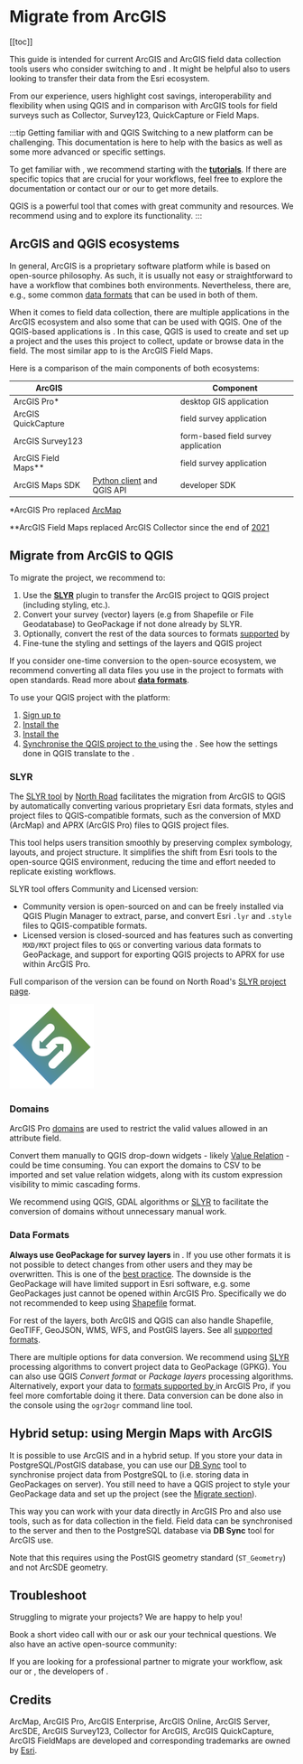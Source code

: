 # Migrate from ArcGIS
[[toc]]

This guide is intended for current ArcGIS and ArcGIS field data collection tools users who consider switching to <QGIS link="en/site/forusers/download.html" text="QGIS" /> and <MainPlatformNameLink />. It might be helpful also to <MainPlatformName /> users looking to transfer their data from the Esri ecosystem.

From our experience, users highlight cost savings, interoperability and flexibility when using QGIS and <MainPlatformName /> in comparison with <NoSpellcheck id="Esri's" /> ArcGIS tools for field surveys such as Collector, Survey123, QuickCapture or Field Maps.

:::tip Getting familiar with <MainPlatformName /> and QGIS
Switching to a new platform can be challenging. This documentation is here to help with the basics as well as some more advanced or specific settings.

To get familiar with <MainPlatformNameLink />, we recommend starting with the [**tutorials**](../../tutorials/capturing-first-data/). If there are specific topics that are crucial for your workflows, feel free to explore the documentation or contact our <MerginMapsEmail id="sales" desc="sales team" /> or our <MerginMapsEmail id="support" desc="support team" /> to get more details.

QGIS is a powerful tool that comes with great community and resources. We recommend using <QGISHelp ver="latest" link="user_manual/index.html" text="QGIS User Guide" /> and <QGISHelp ver="latest" link="training_manual/index.html" text="QGIS Training Manual" /> to explore its functionality.
:::

## ArcGIS and QGIS ecosystems

In general, ArcGIS is a proprietary software platform while <QGIS link="en/site/forusers/download.html" text="QGIS" /> is based on open-source philosophy. As such, it is usually not easy or straightforward to have a workflow that combines both environments. Nevertheless, there are, e.g., some common [data formats](#data-formats) that can be used in both of them. 

When it comes to field data collection, there are multiple applications in the ArcGIS ecosystem and also some that can be used with QGIS. One of the QGIS-based applications is <MobileAppName />. In this case, QGIS is used to create and set up a project and the <MobileAppNameShort /> uses this project to collect, update or browse data in the field. The most similar app to <MobileAppName /> is the ArcGIS Field Maps.

Here is a comparison of the main components of both ecosystems:

| ArcGIS | <MainPlatformName /> | Component |
|---|---|---|
| ArcGIS Pro* | <QGIS link="en/site/forusers/download.html" text="QGIS" /> | desktop GIS application |
| ArcGIS QuickCapture | <MobileAppName /> | field survey application |
| ArcGIS Survey123 | <MobileAppName /> | form-based field survey application |
| ArcGIS Field Maps** | <MobileAppName /> | field survey application |
| ArcGIS Maps SDK | [Python client](../../dev/integration/) and QGIS API| developer SDK |

*ArcGIS Pro replaced [ArcMap](https://en.wikipedia.org/wiki/ArcMap)

**ArcGIS Field Maps replaced ArcGIS Collector since the end of [2021](https://www.Esri.com/arcgis-blog/products/collector/field-mobility/arcgis-collector-on-windows-platform-is-retired/)

## Migrate from ArcGIS to QGIS

To migrate the project, we recommend to: 
1. Use the [**SLYR**](#slyr) plugin to transfer the ArcGIS project to QGIS project (including styling, etc.).
2. Convert your survey (vector) layers (e.g from Shapefile or File Geodatabase) to GeoPackage if not done already by SLYR. 
3. Optionally, convert the rest of the data sources to formats [supported](../../gis/supported_formats/) by <MainPlatformName />
4. Fine-tune the styling and settings of the layers and QGIS project

If you consider one-time conversion to the open-source ecosystem, we recommend converting all data files you use in the project to formats with open standards. Read more about [**data formats**](#data-formats).

To use your QGIS project with the <MainPlatformNameLink /> platform:
1. [Sign up to <MainPlatformName />](../../setup/sign-up-to-mergin-maps/)
2. [Install the <QGISPluginName />](../../setup/install-mergin-maps-plugin-for-qgis/)
3. [Install the <MobileAppName />](../../setup/install-mobile-app/)
4. [Synchronise the QGIS project to the <MobileAppNameShort />](../../manage/synchronisation/) using the <QGISPluginNameShort />. See how the settings done in QGIS translate to the <MobileAppNameShort />.

### SLYR 

The [SLYR tool](https://north-road.com/slyr/) by [North Road](https://north-road.com) facilitates the migration from ArcGIS to QGIS by automatically converting various proprietary Esri data formats, styles and project files to QGIS-compatible formats, such as the conversion of MXD (ArcMap) and APRX (ArcGIS Pro) files to QGIS project files.

This tool helps users transition smoothly by preserving complex symbology, layouts, and project structure. It simplifies the shift from Esri tools to the open-source QGIS environment, reducing the time and effort needed to replicate existing workflows. 

SLYR tool offers Community and Licensed version:
- Community version is open-sourced on <GitHubRepo id="north-road/slyr" desc="GitHub" /> and can be freely installed via QGIS Plugin Manager to extract, parse, and convert Esri `.lyr` and `.style` files to QGIS-compatible formats. 
- Licensed version is closed-sourced and has features such as converting `MXD/MXT` project files to `QGS` or converting various data formats to GeoPackage, and support for exporting QGIS projects to APRX for use within ArcGIS Pro.

Full comparison of the version can be found on North Road's [SLYR project page](https://north-road.com/slyr/). 

![SLYR logo](./slyr.png "SLYR logo")


### Domains 

ArcGIS Pro [domains](https://pro.arcgis.com/en/pro-app/latest/help/data/geodatabases/overview/create-modify-and-delete-domains.htm) are used to restrict the valid values allowed in an attribute field. 

Convert them manually to QGIS drop-down widgets - likely [Value Relation](../../layer/form-widgets) - could be time consuming. You can export the domains to CSV to be imported and set value relation widgets, along with its custom expression visibility to mimic cascading forms. 

We recommend using QGIS, GDAL algorithms or [SLYR](#slyr) to facilitate the conversion of domains without unnecessary manual work.

### Data Formats

**Always use GeoPackage for survey layers** in <MainPlatformName />. If you use other formats it is not possible to detect changes from other users and they may be overwritten. This is one of the [best practice](../../layer/best-practice). The downside is the GeoPackage will have limited support in Esri software, e.g. some GeoPackages just cannot be opened within ArcGIS Pro. Specifically we do not recommended to keep using [Shapefile](http://switchfromshapefile.org) format.

For rest of the layers, both ArcGIS and QGIS can also handle Shapefile, GeoTIFF, GeoJSON, WMS, WFS, and PostGIS layers. See all [supported formats](../../gis/supported_formats/).

There are multiple options for data conversion. We recommend using [SLYR](#slyr) processing algorithms to convert project data to GeoPackage (GPKG). You can also use QGIS *Convert format* or *Package layers* processing algorithms. Alternatively, export your data to [formats supported by <MainPlatformName />](../../gis/supported_formats/) in ArcGIS Pro, if you feel more comfortable doing it there. Data conversion can be done also in the console using the `ogr2ogr` command line tool.

## Hybrid setup: using Mergin Maps with ArcGIS

It is possible to use ArcGIS and <MainPlatformName /> in a hybrid setup. If you store your data in PostgreSQL/PostGIS database, you can use our [DB Sync](../../dev/dbsync/) tool to synchronise project data from PostgreSQL to <MainPlatformName /> (i.e. storing data in GeoPackages on <MainPlatformName /> server). You still need to have a QGIS project to style your GeoPackage data and set up the project (see the [Migrate section](#migrate-from-arcgis-to-qgis)).

This way you can work with your data directly in ArcGIS Pro and also use <MainPlatformName /> tools, such as <MobileAppName /> for data collection in the field. Field data can be synchronised to the <MainPlatformName /> server and then to the PostgreSQL database via **DB Sync** tool for ArcGIS use.

Note that this requires using the PostGIS geometry standard (`ST_Geometry`) and not ArcSDE geometry.

## Troubleshoot
Struggling to migrate your projects? We are happy to help you!

Book a short video call with our <MerginMapsEmail id="sales" desc="sales team" /> or ask our <MerginMapsEmail id="support" desc="support team" />  your technical questions. We also have an active open-source community:

<CommunityJoin />

If you are looking for a professional partner to migrate your workflow, ask our <MainDomainNameLink id="partners" desc="partners network"/>  or <LutraConsultingWeb />, the developers of <MainPlatformName />.

<PublicImage src="lutra-logo.png" title="Lutra Consulting Ltd. logo" style="width:50%" />

## Credits

ArcMap, ArcGIS Pro, ArcGIS Enterprise, ArcGIS Online, ArcGIS Server, ArcSDE, ArcGIS Survey123, Collector for ArcGIS, ArcGIS QuickCapture, ArcGIS FieldMaps are developed and corresponding trademarks are owned by [Esri](https://www.esri.com/en-us/home).
